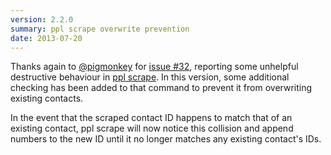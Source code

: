 ```yaml
---
version: 2.2.0
summary: ppl scrape overwrite prevention
date: 2013-07-20
---
```


Thanks again to [@pigmonkey](https://github.com/pigmonkey) for [issue #32](https://github.com/hendotcat/ppl/issues/32),
reporting some unhelpful destructive behaviour in [ppl
scrape](/commands/scrape/). In this version, some additional
checking has been added to that command to prevent it from overwriting existing
contacts.

In the event that the scraped contact ID happens to match that of an existing
contact, ppl scrape will now notice this collision and append numbers to the new
ID until it no longer matches any existing contact's IDs.

